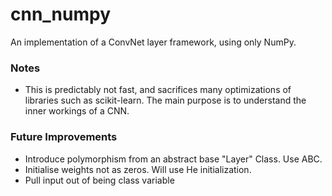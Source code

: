# cnn_numpy

An implementation of a ConvNet layer framework, using only NumPy.

### Notes
- This is predictably not fast, and sacrifices many optimizations of libraries such as scikit-learn. The main purpose is to understand the inner workings of a CNN. 
### Future Improvements
- Introduce polymorphism from an abstract base "Layer" Class. Use ABC.
- Initialise weights not as zeros. Will use He initialization.
- Pull input out of being class variable 
